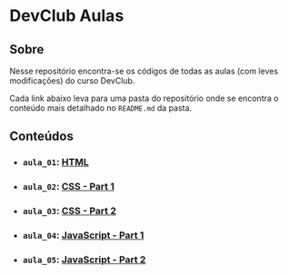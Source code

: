 # DevClub Aulas

## Sobre

Nesse repositório encontra-se os códigos de todas as aulas (com leves modificações) do curso DevClub.

Cada link abaixo leva para uma pasta do repositório onde se encontra o conteúdo mais detalhado no `README.md` da pasta.

## Conteúdos

- ### `aula_01`: [HTML](https://github.com/pullynnhah/dc-aulas/tree/main/aula_01)
- ### `aula_02`: [CSS - Part 1](https://github.com/pullynnhah/dc-aulas/tree/main/aula_02)
- ### `aula_03`: [CSS - Part 2](https://github.com/pullynnhah/dc-aulas/tree/main/aula_03)
- ### `aula_04`: [JavaScript - Part 1](https://github.com/pullynnhah/dc-aulas/tree/main/aula_04)
- ### `aula_05`: [JavaScript - Part 2](https://github.com/pullynnhah/dc-aulas/tree/main/aula_05)
